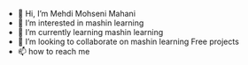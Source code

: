 - 👋 Hi, I’m Mehdi Mohseni Mahani
- 👀 I’m interested in mashin learning
- 🌱 I’m currently learning mashin learning
- 💞️ I’m looking to collaborate on mashin learning Free projects
- 📫 how to reach me
